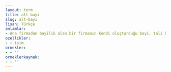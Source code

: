 ```yaml
---
layout: term
title: alt bayi
slug: alt-bayi
lisan: Türkçe
anlamlar:
- Ana firmadan bayilik alan bir firmanın kendi oluşturduğu bayi; tali bayi
ozellikler:
- - isim
ornekler:
- - ''
orneklerkaynak:
- - ''
---
```

